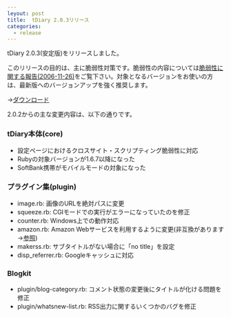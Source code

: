 ```yaml
---
leyout: post
title:  tDiary 2.0.3リリース
categories:
  - release
---
```

tDiary 2.0.3(安定版)をリリースしました。

このリリースの目的は、主に脆弱性対策です。脆弱性の内容については[脆弱性に関する報告(2006-11-26)](20061126.html)をご覧下さい。対象となるバージョンをお使いの方は、最新版へのバージョンアップを強く推奨します。

→[ダウンロード](http://www.tdiary.org/20021112.html)

2.0.2からの主な変更内容は、以下の通りです。

### tDiary本体(core)
* 設定ページにおけるクロスサイト・スクリプティング脆弱性に対応
* Rubyの対象バージョンが1.6.7以降になった
* SoftBank携帯がモバイルモードの対象になった

### プラグイン集(plugin)
* image.rb: 画像のURLを絶対パスに変更
* squeeze.rb: CGIモードでの実行がエラーになっていたのを修正
* counter.rb: Windows上での動作対応
* amazon.rb: Amazon Webサービスを利用するように変更(非互換があります→[参照](20061123.html))
* makerss.rb: サブタイトルがない場合に「no title」を設定
* disp_referrer.rb: Googleキャッシュに対応

### Blogkit
* plugin/blog-category.rb: コメント状態の変更後にタイトルが化ける問題を修正
* plugin/whatsnew-list.rb: RSS出力に関するいくつかのバグを修正


